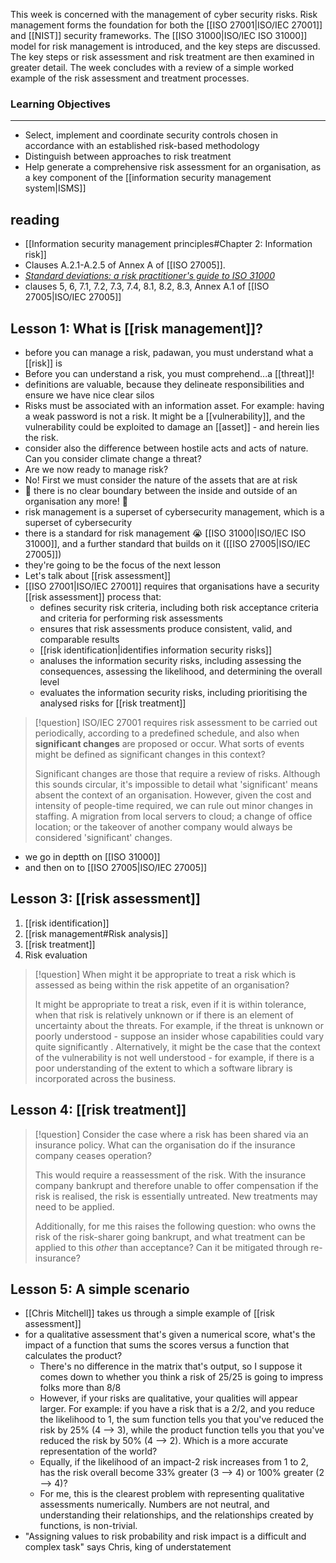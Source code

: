 This week is concerned with the management of cyber security risks. Risk management forms the foundation for both the [[ISO 27001|ISO/IEC 27001]] and [[NIST]] security frameworks. The [[ISO 31000|ISO/IEC ISO 31000]]  model for risk management is introduced, and the key steps are discussed. The key steps or  risk assessment and risk treatment are then examined in greater detail. The week concludes with a review of a simple worked example of the risk assessment and treatment processes.

### Learning Objectives

---

- Select, implement and coordinate security controls chosen in accordance with an established risk-based methodology
- Distinguish between approaches to risk treatment
- Help generate a comprehensive risk assessment for an organisation, as a key component of the [[information security management system|ISMS]]

## reading
- [[Information security management principles#Chapter 2: Information risk]]
- Clauses A.2.1-A.2.5 of Annex A of [[ISO 27005]].
- [_Standard deviations: a risk practitioner's guide to ISO 31000_](https://www.theirm.org/news/standard-deviations-a-risk-practitioner-guide-to-iso-31000/ "Standard deviations")
- clauses 5, 6, 7.1, 7.2, 7.3, 7.4, 8.1, 8.2, 8.3, Annex A.1 of [[ISO 27005|ISO/IEC 27005]]

## Lesson 1: What is [[risk management]]?
- before you can manage a risk, padawan, you must understand what a [[risk]] is
- Before you can understand a risk, you must comprehend...a [[threat]]!
- definitions are valuable, because they delineate responsibilities and ensure we have nice clear silos
- Risks must be associated with an information asset. For example: having a weak password is not a risk. It might be a [[vulnerability]], and the vulnerability could be exploited to damage an [[asset]] - and herein lies the risk.
- consider also the difference between hostile acts and acts of nature. Can you consider climate change a threat?
- Are we now ready to manage risk?
- No! First we must consider the nature of the assets that are at risk
- 🚨 there is no clear boundary between the inside and outside of an organisation any more! 🚨
- risk management is a superset of cybersecurity management, which is a superset of cybersecurity
- there is a standard for risk management 😭 [[ISO 31000|ISO/IEC ISO 31000]], and a further standard that builds on it ([[ISO 27005|ISO/IEC 27005]])
- they're going to be the focus of the next lesson
- Let's talk about [[risk assessment]]
- [[ISO 27001|ISO/IEC 27001]] requires that organisations have a security [[risk assessment]] process that:
	- defines security risk criteria, including both risk acceptance criteria and criteria for performing risk assessments
	- ensures that risk assessments produce consistent, valid, and comparable results
	- [[risk identification|identifies information security risks]]
	- analuses the information security risks, including assessing the consequences, assessing the likelihood, and determining the overall level
	- evaluates the information security risks, including prioritising the analysed risks for [[risk treatment]]

>[!question] ISO/IEC 27001 requires risk assessment to be carried out periodically, according to a predefined schedule, and also when **significant changes** are proposed or occur. What sorts of events might be defined as significant changes in this context?
>
>Significant changes are those that require a review of risks. Although this sounds circular, it's impossible to detail what 'significant' means absent the context of an organisation. However, given the cost and intensity of people-time required, we can rule out minor changes in staffing. A migration from local servers to cloud; a change of office location; or the takeover of another company would always be considered 'significant' changes.

- we go in deptth on [[ISO 31000]]
- and then on to [[ISO 27005|ISO/IEC 27005]]

## Lesson 3: [[risk assessment]]
1. [[risk identification]]
2. [[risk management#Risk analysis]]
3. [[risk treatment]]
4. Risk evaluation
>[!question] When might it be appropriate to treat a risk which is assessed as being within the risk appetite of an organisation?
>
>It might be appropriate to treat a risk, even if it is within tolerance, when that risk is relatively unknown or if there is an element of uncertainty about the threats. For example, if the threat is unknown or poorly understood - suppose an insider whose capabilities could vary quite significantly . Alternatively, it might be the case that the context of the vulnerability is not well understood - for example, if there is a poor understanding of the extent to which a software library is incorporated across the business.

## Lesson 4: [[risk treatment]]
>[!question] Consider the case where a risk has been shared via an insurance policy. What can the organisation do if the insurance company ceases operation?
>
>This would require a reassessment of the risk. With the insurance company bankrupt and therefore unable to offer compensation if the risk is realised, the risk is essentially untreated. New treatments may need to be applied. 
>
>Additionally, for me this raises the following question: who owns the risk of the risk-sharer going bankrupt, and what treatment can be applied to this *other* than acceptance? Can it be mitigated through re-insurance?

## Lesson 5: A simple scenario
- [[Chris Mitchell]] takes us through a simple example of [[risk assessment]]
- for a qualitative assessment that's given a numerical score, what's the impact of a function that sums the scores versus a function that calculates the product? 
	- There's no difference in the matrix that's output, so I suppose it comes down to whether you think a risk of 25/25 is going to impress folks more than 8/8
	- However, if your risks are qualitative, your qualities will appear larger. For example: if you have a risk that is a 2/2, and you reduce the likelihood to 1, the sum function tells you that you've reduced the risk by 25% (4 --> 3), while the product function tells you that you've reduced the risk by 50% (4 --> 2). Which is a more accurate representation of the world?
	- Equally, if the likelihood of an impact-2 risk increases from 1 to 2, has the risk overall become 33% greater (3 --> 4) or 100% greater (2 --> 4)?
	- For me, this is the clearest problem with representing qualitative assessments numerically. Numbers are not neutral, and understanding their relationships, and the relationships created by functions, is non-trivial.
- "Assigning values to risk probability and risk impact is a difficult and complex task" says Chris, king of understatement